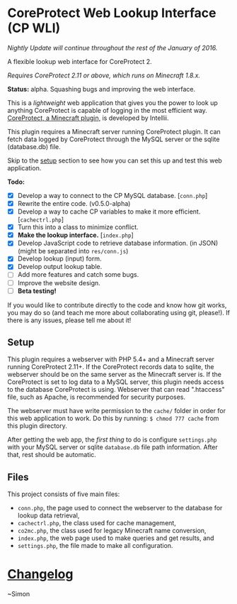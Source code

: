 CoreProtect Web Lookup Interface (CP WLI)
=========================================

_Nightly Update will continue throughout the rest of the January of 2016._

A flexible lookup web interface for CoreProtect 2.

_Requires CoreProtect 2.11 or above, which runs on Minecraft 1.8.x._

**Status:** alpha.  Squashing bugs and improving the web interface.

This is a _lightweight_ web application that gives you the power to look up anything CoreProtect is capable of logging in the most efficient way.  [CoreProtect, a Minecraft plugin,](http://dev.bukkit.org/bukkit-plugins/coreprotect/) is developed by Intellii.

This plugin requires a Minecraft server running CoreProtect plugin.  It can fetch data logged by CoreProtect through the MySQL server or the sqlite (database.db) file.

Skip to the [setup](#setup) section to see how you can set this up and test this web application.

**Todo:**
- [X] Develop a way to connect to the CP MySQL database. [`conn.php`]
 - [X] Rewrite the entire code. (v0.5.0-alpha)
- [X] Develop a way to cache CP variables to make it more efficient. [`cachectrl.php`]
 - [X] Turn this into a class to minimize conflict.
- [X] **Make the lookup interface.** [`index.php`]
 - [X] Develop JavaScript code to retrieve database information. (in JSON) (might be separated into `res/conn.js`)
 - [X] Develop lookup (input) form.
 - [X] Develop output lookup table.
 - [ ] Add more features and catch some bugs.
 - [ ] Improve the website design.
- [ ] **Beta testing!**

If you would like to contribute directly to the code and know how git works, you may do so (and teach me more about collaborating using git, please!).  If there is any issues, please tell me about it!

## Setup
This plugin requires a webserver with PHP 5.4+ and a Minecraft server running CoreProtect 2.11+.  If the CoreProtect records data to sqlite, the webserver should be on the same server as the Minecraft server is.  If the CoreProtect is set to log data to a MySQL server, this plugin needs access to the database CoreProtect is using.  Webserver that can read ".htaccess" file, such as Apache, is recommended for security purposes.

The webserver must have write permission to the `cache/` folder in order for this web application to work.  Do this by running:
`$ chmod 777 cache`
from this plugin directory.

After getting the web app, the *first thing* to do is configure `settings.php` with your MySQL server or sqlite `database.db` file path information.  After that, rest should be automatic.


## Files
This project consists of five main files:
- `conn.php`, the page used to connect the webserver to the database for lookup data retrieval,
- `cachectrl.php`, the class used for cache management, 
- `co2mc.php`, the class used for legacy Minecraft name conversion,
- `index.php`, the web page used to make queries and get results, and
- `settings.php`, the file made to make all configuration.

# [Changelog](changelog.md)

~Simon
